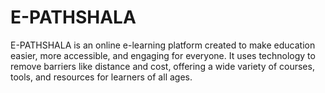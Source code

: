 # E-PATHSHALA
E-PATHSHALA is an online e-learning platform created to make education easier, more accessible, and engaging for everyone. It uses technology to remove barriers like distance and cost, offering a wide variety of courses, tools, and resources for learners of all ages. 
